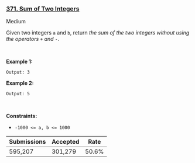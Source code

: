 ### [371. Sum of Two Integers](https://leetcode.com/problems/sum-of-two-integers/)

Medium

Given two integers `` a `` and `` b ``, return _the sum of the two integers without using the operators_ `` + `` _and_ `` - ``.

 

__Example 1:__

```Input: a = 1, b = 2
Output: 3
```

__Example 2:__

```Input: a = 2, b = 3
Output: 5
```

 

__Constraints:__

*   `` -1000 <= a, b <= 1000 ``

| Submissions    | Accepted     | Rate   |
| -------------- | ------------ | ------ |
| 595,207 | 301,279 | 50.6% |